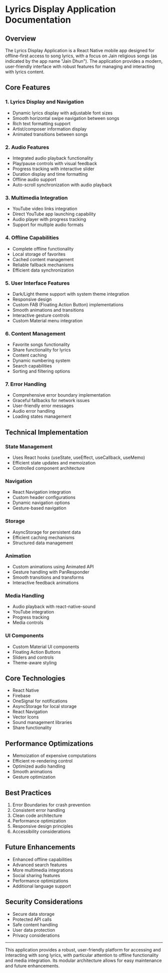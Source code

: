 # Lyrics Display Application Documentation

## Overview
The Lyrics Display Application is a React Native mobile app designed for offline-first access to song lyrics, with a focus on Jain religious songs (as indicated by the app name "Jain Dhun"). The application provides a modern, user-friendly interface with robust features for managing and interacting with lyrics content.

## Core Features

### 1. Lyrics Display and Navigation
- Dynamic lyrics display with adjustable font sizes
- Smooth horizontal swipe navigation between songs
- Rich text formatting support
- Artist/composer information display
- Animated transitions between songs

### 2. Audio Features
- Integrated audio playback functionality
- Play/pause controls with visual feedback
- Progress tracking with interactive slider
- Duration display and time formatting
- Offline audio support
- Auto-scroll synchronization with audio playback

### 3. Multimedia Integration
- YouTube video links integration
- Direct YouTube app launching capability
- Audio player with progress tracking
- Support for multiple audio formats

### 4. Offline Capabilities
- Complete offline functionality
- Local storage of favorites
- Cached content management
- Reliable fallback mechanisms
- Efficient data synchronization

### 5. User Interface Features
- Dark/Light theme support with system theme integration
- Responsive design
- Custom FAB (Floating Action Button) implementations
- Smooth animations and transitions
- Interactive gesture controls
- Custom Material menu integration

### 6. Content Management
- Favorite songs functionality
- Share functionality for lyrics
- Content caching
- Dynamic numbering system
- Search capabilities
- Sorting and filtering options

### 7. Error Handling
- Comprehensive error boundary implementation
- Graceful fallbacks for network issues
- User-friendly error messages
- Audio error handling
- Loading states management

## Technical Implementation

### State Management
- Uses React hooks (useState, useEffect, useCallback, useMemo)
- Efficient state updates and memoization
- Controlled component architecture

### Navigation
- React Navigation integration
- Custom header configurations
- Dynamic navigation options
- Gesture-based navigation

### Storage
- AsyncStorage for persistent data
- Efficient caching mechanisms
- Structured data management

### Animation
- Custom animations using Animated API
- Gesture handling with PanResponder
- Smooth transitions and transforms
- Interactive feedback animations

### Media Handling
- Audio playback with react-native-sound
- YouTube integration
- Progress tracking
- Media controls

### UI Components
- Custom Material UI components
- Floating Action Buttons
- Sliders and controls
- Theme-aware styling

## Core Technologies

- React Native
- Firebase
- OneSignal for notifications
- AsyncStorage for local storage
- React Navigation
- Vector Icons
- Sound management libraries
- Share functionality

## Performance Optimizations

- Memoization of expensive computations
- Efficient re-rendering control
- Optimized audio handling
- Smooth animations
- Gesture optimization

## Best Practices

1. Error Boundaries for crash prevention
2. Consistent error handling
3. Clean code architecture
4. Performance optimization
5. Responsive design principles
6. Accessibility considerations

## Future Enhancements

- Enhanced offline capabilities
- Advanced search features
- More multimedia integrations
- Social sharing features
- Performance optimizations
- Additional language support

## Security Considerations

- Secure data storage
- Protected API calls
- Safe content handling
- User data protection
- Privacy considerations

---

This application provides a robust, user-friendly platform for accessing and interacting with song lyrics, with particular attention to offline functionality and media integration. Its modular architecture allows for easy maintenance and future enhancements.
